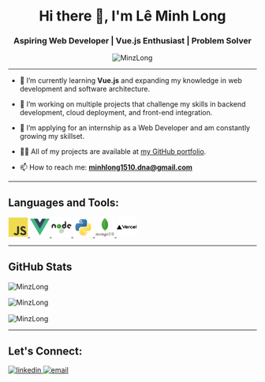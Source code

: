 <h1 align="center">Hi there 👋, I'm Lê Minh Long</h1>
<h3 align="center">Aspiring Web Developer | Vue.js Enthusiast | Problem Solver</h3>

<p align="center">
  <img src="https://komarev.com/ghpvc/?username=MinzLong&label=Profile%20views&color=0e75b6&style=flat" alt="MinzLong" />
</p>

---

- 🌱 I’m currently learning **Vue.js** and expanding my knowledge in web development and software architecture.

- 💼 I’m working on multiple projects that challenge my skills in backend development, cloud deployment, and front-end integration.

- 🏢 I’m applying for an internship as a Web Developer and am constantly growing my skillset.

- 👨‍💻 All of my projects are available at [my GitHub portfolio](https://github.com/MinzLong).

- 📫 How to reach me: **[minhlong1510.dna@gmail.com](mailto:minhlong1510.dna@gmail.com)**

---

<h2 align="left">Languages and Tools:</h2>
<p align="left">
  <a href="https://developer.mozilla.org/en-US/docs/Web/JavaScript" target="_blank" rel="noreferrer">
    <img src="https://raw.githubusercontent.com/devicons/devicon/master/icons/javascript/javascript-original.svg" alt="javascript" width="40" height="40" />
  </a>
  <a href="https://vuejs.org/" target="_blank" rel="noreferrer">
    <img src="https://raw.githubusercontent.com/devicons/devicon/master/icons/vuejs/vuejs-original.svg" alt="vuejs" width="40" height="40" />
  </a>
  <a href="https://nodejs.org" target="_blank" rel="noreferrer">
    <img src="https://raw.githubusercontent.com/devicons/devicon/master/icons/nodejs/nodejs-original-wordmark.svg" alt="nodejs" width="40" height="40" />
  </a>
  <a href="https://www.python.org" target="_blank" rel="noreferrer">
    <img src="https://raw.githubusercontent.com/devicons/devicon/master/icons/python/python-original.svg" alt="python" width="40" height="40" />
  </a>
  <a href="https://www.mongodb.com/" target="_blank" rel="noreferrer">
    <img src="https://raw.githubusercontent.com/devicons/devicon/master/icons/mongodb/mongodb-original-wordmark.svg" alt="mongodb" width="40" height="40" />
  </a>
  <a href="https://vercel.com/" target="_blank" rel="noreferrer">
    <img src="https://raw.githubusercontent.com/devicons/devicon/master/icons/vercel/vercel-original-wordmark.svg" alt="vercel" width="40" height="40" />
  </a>
</p>

---

<h2 align="left">GitHub Stats</h2>
<p align="left">
  <img align="center" src="https://github-readme-stats.vercel.app/api?username=MinzLong&show_icons=true&locale=en&theme=radical" alt="MinzLong" />
</p>
<p align="left">
  <img align="center" src="https://github-readme-streak-stats.herokuapp.com/?user=MinzLong&theme=radical" alt="MinzLong" />
</p>
<p align="left">
  <img align="center" src="https://github-readme-stats.vercel.app/api/top-langs?username=MinzLong&show_icons=true&locale=en&layout=compact&theme=radical" alt="MinzLong" />
</p>

---


<h2 align="left">Let's Connect:</h2>
<p align="left">
  <a href="https://www.linkedin.com/in/l%C3%AA-long-aaa194246/" target="_blank">
    <img src="https://cdn.jsdelivr.net/npm/simple-icons@3.0.1/icons/linkedin.svg" alt="linkedin" width="40" height="40" />
  </a>
  <a href="mailto:minhlong1510.dna@gmail.com" target="_blank">
    <img src="https://cdn.jsdelivr.net/npm/simple-icons@3.0.1/icons/gmail.svg" alt="email" width="40" height="40" />
  </a>
</p>
